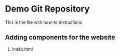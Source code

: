 # Demo Git Repository

This is the file with how-to instructions

## Adding components for the website
1. index.html